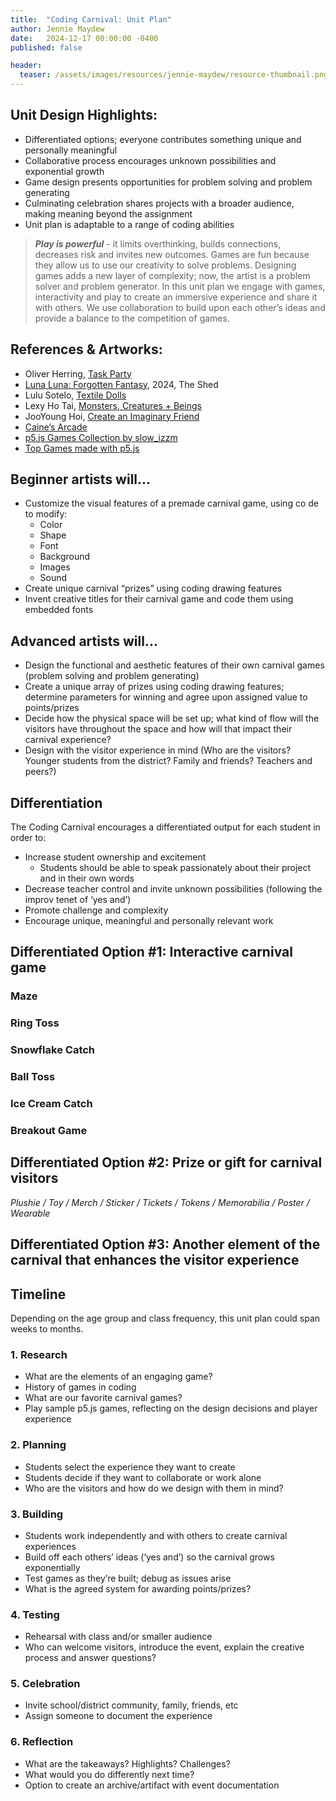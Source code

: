 ```yaml
---
title:  "Coding Carnival: Unit Plan"
author: Jennie Maydew
date:   2024-12-17 00:00:00 -0400
published: false

header:
  teaser: /assets/images/resources/jennie-maydew/resource-thumbnail.png
---
```


## Unit Design Highlights:

- Differentiated options; everyone contributes something unique and personally meaningful
- Collaborative process encourages unknown possibilities and exponential growth
- Game design presents opportunities for problem solving and problem generating
- Culminating celebration shares projects with a broader audience, making meaning beyond the assignment
- Unit plan is adaptable to a range of coding abilities

> ***Play is powerful*** - it limits overthinking, builds connections, decreases risk and invites new outcomes.
Games are fun because they allow us to use our creativity to solve problems. Designing games adds a
new layer of complexity; now, the artist is a problem solver and problem generator. In this unit plan we
engage with games, interactivity and play to create an immersive experience and share it with others. We
use collaboration to build upon each other’s ideas and provide a balance to the competition of games.

## References & Artworks:

- Oliver Herring, [Task Party](https://oliverherringstudio.com/section/363344-TASK.html)
- [Luna Luna: Forgotten Fantasy](https://lunaluna.com/), 2024, The Shed
- Lulu Sotelo, [Textile Dolls](https://www.creativegrowth.org/art/4133455)
- Lexy Ho Tai, [Monsters, Creatures + Beings](https://www.lexymakesthings.com/beings)
- JooYoung Hoi, [Create an Imaginary Friend](https://www.youtube.com/watch?v=LZCft9u_NgM)
- [Caine’s Arcade](https://www.youtube.com/watch?v=faIFNkdq96U&ab_channel=NirvanMullick)
- [p5.js Games Collection by slow_izzm](https://editor.p5js.org/slow_izzm/collections/vLFqoMGZx)
- [Top Games made with p5.js](https://itch.io/games/made-with-p5js)

## Beginner artists will...

- Customize the visual features of a premade carnival
game, using co de to modify:
  * Color
  * Shape
  * Font
  * Background
  * Images
  * Sound
- Create unique carnival “prizes” using coding drawing features
- Invent creative titles for their carnival game and code them using embedded fonts

## Advanced artists will...

- Design the functional and aesthetic features of their own carnival games (problem solving and problem generating)
- Create a unique array of prizes using coding drawing features; determine parameters for winning and agree upon assigned value to points/prizes
- Decide how the physical space will be set up; what kind of flow will the visitors have throughout the space and how will that impact their carnival experience?
- Design with the visitor experience in mind (Who are the visitors? Younger students from the district? Family and friends? Teachers and peers?)

## Differentiation

The Coding Carnival encourages a differentiated output for each student in order to:

- Increase student ownership and excitement
  * Students should be able to speak passionately about their project and in their own words
- Decrease teacher control and invite unknown possibilities (following the improv tenet of ‘yes and’)
- Promote challenge and complexity
- Encourage unique, meaningful and personally relevant work

## Differentiated Option #1: Interactive carnival game
### Maze

### Ring Toss

###  Snowflake Catch

### Ball Toss

### Ice Cream Catch

### Breakout Game


## Differentiated Option #2: Prize or gift for carnival visitors
*Plushie / Toy / Merch / Sticker / Tickets / Tokens / Memorabilia / Poster / Wearable*


## Differentiated Option #3: Another element of the carnival that enhances the visitor experience

## Timeline

Depending on the age group and class frequency, this unit plan could span weeks to months.

### 1. Research

+ What are the elements of an engaging game?
+ History of games in coding
+ What are our favorite carnival games?
+ Play sample p5.js games, reflecting on the design decisions and player experience

### 2. Planning

+ Students select the experience they want to create
+ Students decide if they want to collaborate or work alone
+ Who are the visitors and how do we design with them in mind?

### 3. Building

+ Students work independently and with others to create carnival experiences
+ Build off each others’ ideas (‘yes and’) so the carnival grows exponentially
+ Test games as they’re built; debug as issues arise
+ What is the agreed system for awarding points/prizes?

### 4. Testing

+ Rehearsal with class and/or smaller audience
+ Who can welcome visitors, introduce the event, explain the creative process and answer questions?

### 5. Celebration

+ Invite school/district community, family, friends, etc
+ Assign someone to document the experience

### 6. Reflection

+ What are the takeaways? Highlights? Challenges?
+ What would you do differently next time?
+ Option to create an archive/artifact with event documentation
